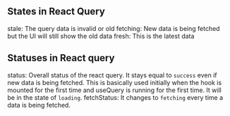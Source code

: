 ## States in React Query

stale: The query data is invalid or old
fetching: New data is being fetched but the UI will still show the old data
fresh: This is the latest data

## Statuses in React query

status: Overall status of the react query. It stays equal to `success` even if new data is being fetched. 
        This is basically used initially when the hook is mounted for the first time and useQuery is running
        for the first time. It will be in the state of `loading`.
fetchStatus: It changes to `fetching` every time a data is being fetched.